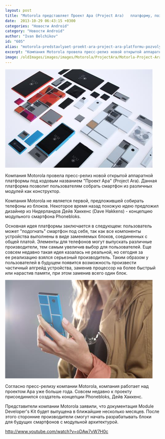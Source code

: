 ```yaml
---
layout: post
title: "Motorola представляет Проект Ара (Project Ara)   платформу, позволяющую собрать телефон из блоков"
date:  2013-10-29 06:43:15 +0300
categories: "Новости Android"
category: "Новости Android"
author: "Ivan Belchikov"
id: "605"
alias: "motorola-predstavlyaet-proekt-ara-project-ara-platformu-pozvolyayushchuyu-sobrat-telefon-iz-blokov"
excerpt: "Компания Motorola провела пресс-релиз новой открытой аппаратной платформы под кодовым названием Проект Ара (Project Ara). Данная платформа позволит пользователям собрать смартфон из различных модулей как конструктор."
image: /oldImages/images/images/Motorola/ProjectAra/Motorla-Project-Ara-module.jpg
---
```

<img src="/oldImages/images/images/Motorola/ProjectAra/Motorla-Project-Ara-module.jpg" alt="Модульный телефон Project Ara" />

Компания Motorola провела пресс-релиз новой открытой аппаратной платформы под кодовым названием "Проект Ара" (Project Ara). Данная платформа позволит пользователям собрать смартфон из различных модулей как конструктор.


Компания Motorola не является первой, предложившей собирать телефоны из блоков. Некоторое время назад похожую идею предложил дизайнер из Нидерландов Дейв Хаккенс (Dave Hakkens) - концепцию модульного смартфона Phonebloks.

Основная идея платформы заключается в следующем: пользователь может "подогнать" смартфон под себя, так как все компоненты устройства выполнены в виде заменяемых блоков, соединенных с общей платой. Элементы для телефонов могут выпускать различные производители, тем самым увеличив выбор для пользователей. Еще совсем недавно такая идея казалась не реальной, но сегодня за ее реализацию взялся серьезный производитель. Таким образом у пользователей в будущем появится возможность произвести частичный апгрейд устройства, заменив процессор на более быстрый или нарастив памяти, при этом заменив всего один блок.

<img src="/oldImages/images/images/Motorola/ProjectAra/Motorla-Project-Ara-phone-concept.jpg" alt="Концепт смартфона Проект Ара" />

Согласно пресс-релизу компании Motorola, компания работает над проектом Ара уже больше года. Совсем недавно к проекту присоединился создатель концепции Phonebloks, Дейв Хаккенс.

Представители компании Motorola заявили, что документация Module Developer's Kit будет выпущена в ближайшие несколько месяцев. После этого сторонние производители смогут начать разрабатывать блоки для будущих смартфонов с модульной архитектурой. 

http://www.youtube.com/watch?v=oDAw7vW7H0c
